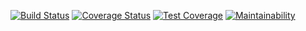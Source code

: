 [![Build Status](https://travis-ci.org/IIsiolu/book_app.svg?branch=master)](https://travis-ci.org/IIsiolu/book_app)
[![Coverage Status](https://coveralls.io/repos/github/IIsiolu/book_app/badge.svg?branch=master)](https://coveralls.io/github/IIsiolu/book_app?branch=master)
[![Test Coverage](https://api.codeclimate.com/v1/badges/7c3da67a681e23c43422/test_coverage)](https://codeclimate.com/github/IIsiolu/book_app/test_coverage)
[![Maintainability](https://api.codeclimate.com/v1/badges/7c3da67a681e23c43422/maintainability)](https://codeclimate.com/github/IIsiolu/book_app/maintainability)